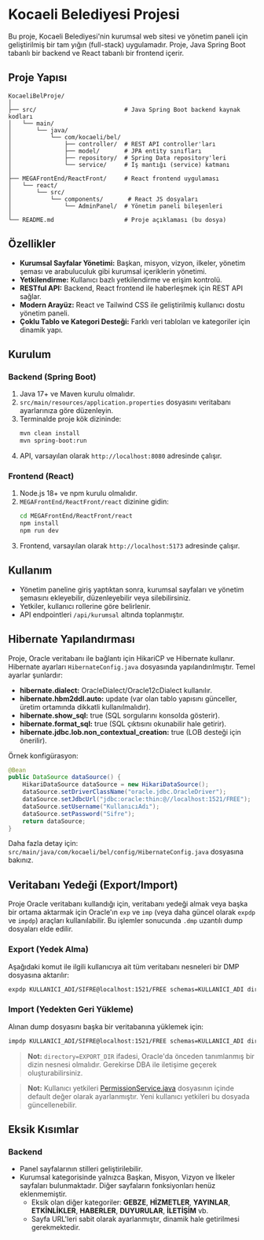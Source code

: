 # Kocaeli Belediyesi Projesi

Bu proje, Kocaeli Belediyesi'nin kurumsal web sitesi ve yönetim paneli için geliştirilmiş bir tam yığın (full-stack) uygulamadır. Proje, Java Spring Boot tabanlı bir backend ve React tabanlı bir frontend içerir.

## Proje Yapısı

```
KocaeliBelProje/
│
├── src/                         # Java Spring Boot backend kaynak kodları
│   └── main/
│       └── java/
│           └── com/kocaeli/bel/
│               ├── controller/  # REST API controller'ları
│               ├── model/       # JPA entity sınıfları
│               ├── repository/  # Spring Data repository'leri
│               └── service/     # İş mantığı (service) katmanı
│
├── MEGAFrontEnd/ReactFront/     # React frontend uygulaması
│   └── react/
│       └── src/
│           └── components/       # React JS dosyaları
│               └── AdminPanel/  # Yönetim paneli bileşenleri
│
└── README.md                    # Proje açıklaması (bu dosya)
```

## Özellikler

- **Kurumsal Sayfalar Yönetimi:** Başkan, misyon, vizyon, ilkeler, yönetim şeması ve arabuluculuk gibi kurumsal içeriklerin yönetimi.
- **Yetkilendirme:** Kullanıcı bazlı yetkilendirme ve erişim kontrolü.
- **RESTful API:** Backend, React frontend ile haberleşmek için REST API sağlar.
- **Modern Arayüz:** React ve Tailwind CSS ile geliştirilmiş kullanıcı dostu yönetim paneli.
- **Çoklu Tablo ve Kategori Desteği:** Farklı veri tabloları ve kategoriler için dinamik yapı.

## Kurulum

### Backend (Spring Boot)

1. Java 17+ ve Maven kurulu olmalıdır.
2. `src/main/resources/application.properties` dosyasını veritabanı ayarlarınıza göre düzenleyin.
3. Terminalde proje kök dizininde:
    ```sh
    mvn clean install
    mvn spring-boot:run
    ```
4. API, varsayılan olarak `http://localhost:8080` adresinde çalışır.

### Frontend (React)

1. Node.js 18+ ve npm kurulu olmalıdır.
2. `MEGAFrontEnd/ReactFront/react` dizinine gidin:
    ```sh
    cd MEGAFrontEnd/ReactFront/react
    npm install
    npm run dev
    ```
3. Frontend, varsayılan olarak `http://localhost:5173` adresinde çalışır.

## Kullanım

- Yönetim paneline giriş yaptıktan sonra, kurumsal sayfaları ve yönetim şemasını ekleyebilir, düzenleyebilir veya silebilirsiniz.
- Yetkiler, kullanıcı rollerine göre belirlenir.
- API endpointleri `/api/kurumsal` altında toplanmıştır.

## Hibernate Yapılandırması

Proje, Oracle veritabanı ile bağlantı için HikariCP ve Hibernate kullanır. Hibernate ayarları `HibernateConfig.java` dosyasında yapılandırılmıştır. Temel ayarlar şunlardır:

- **hibernate.dialect:** OracleDialect/Oracle12cDialect kullanılır.
- **hibernate.hbm2ddl.auto:** update (var olan tablo yapısını günceller, üretim ortamında dikkatli kullanılmalıdır).
- **hibernate.show_sql:** true (SQL sorgularını konsolda gösterir).
- **hibernate.format_sql:** true (SQL çıktısını okunabilir hale getirir).
- **hibernate.jdbc.lob.non_contextual_creation:** true (LOB desteği için önerilir).

Örnek konfigürasyon:
```java
@Bean
public DataSource dataSource() {
    HikariDataSource dataSource = new HikariDataSource();
    dataSource.setDriverClassName("oracle.jdbc.OracleDriver");
    dataSource.setJdbcUrl("jdbc:oracle:thin:@//localhost:1521/FREE");
    dataSource.setUsername("KullanıcıAdı");
    dataSource.setPassword("Sifre");
    return dataSource;
}
```
Daha fazla detay için: `src/main/java/com/kocaeli/bel/config/HibernateConfig.java` dosyasına bakınız.

## Veritabanı Yedeği (Export/Import)

Proje Oracle veritabanı kullandığı için, veritabanı yedeği almak veya başka bir ortama aktarmak için Oracle'ın `exp` ve `imp` (veya daha güncel olarak `expdp` ve `impdp`) araçları kullanılabilir. Bu işlemler sonucunda `.dmp` uzantılı dump dosyaları elde edilir.

### Export (Yedek Alma)

Aşağıdaki komut ile ilgili kullanıcıya ait tüm veritabanı nesneleri bir DMP dosyasına aktarılır:

```sh
expdp KULLANICI_ADI/SIFRE@localhost:1521/FREE schemas=KULLANICI_ADI directory=EXPORT_DIR dumpfile=backup.dmp logfile=backup.log
```

### Import (Yedekten Geri Yükleme)

Alınan dump dosyasını başka bir veritabanına yüklemek için:

```sh
impdp KULLANICI_ADI/SIFRE@localhost:1521/FREE schemas=KULLANICI_ADI directory=EXPORT_DIR dumpfile=backup.dmp logfile=import.log
```

> **Not:** `directory=EXPORT_DIR` ifadesi, Oracle'da önceden tanımlanmış bir dizin nesnesi olmalıdır. Gerekirse DBA ile iletişime geçerek oluşturabilirsiniz.

> **Not:** Kullanıcı yetkileri [PermissionService.java](src/main/java/com/kocaeli/bel/service/PermissionService.java) dosyasının içinde default değer olarak ayarlanmıştır. Yeni kullanıcı yetkileri bu dosyada güncellenebilir.

## Eksik Kısımlar

### Backend
- Panel sayfalarının stilleri geliştirilebilir.
- Kurumsal kategorisinde yalnızca Başkan, Misyon, Vizyon ve İlkeler sayfaları bulunmaktadır. Diğer sayfaların fonksiyonları henüz eklenmemiştir.
    - Eksik olan diğer kategoriler: **GEBZE**, **HİZMETLER**, **YAYINLAR**, **ETKİNLİKLER**, **HABERLER**, **DUYURULAR**, **İLETİŞİM** vb.
  - Sayfa URL'leri sabit olarak ayarlanmıştır, dinamik hale getirilmesi gerekmektedir.